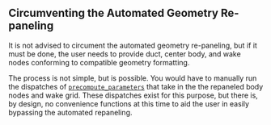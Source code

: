 ## Circumventing the Automated Geometry Re-paneling

It is not advised to circument the automated geometry re-paneling, but if it must be done, the user needs to provide duct, center body, and wake nodes conforming to compatible geometry formatting.

The process is not simple, but is possible.
You would have to manually run the dispatches of [`precompute_parameters`](@ref "DuctAPE.precompute_parameters") that take in the the repaneled body nodes and wake grid.
These dispatches exist for this purpose, but there is, by design, no convenience functions at this time to aid the user in easily bypassing the automated repaneling.
